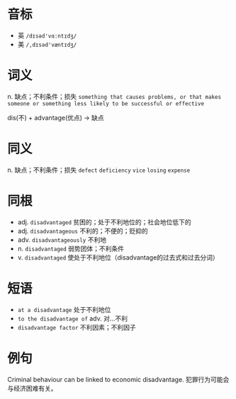 # 音标

- 英 `/dɪsəd'vɑːntɪdʒ/`
- 美 `/,dɪsəd'væntɪdʒ/`

# 词义

n. 缺点；不利条件；损失
`something that causes problems, or that makes someone or something less likely to be successful or effective`



dis(不) + advantage(优点) → 缺点

# 同义

n. 缺点；不利条件；损失
`defect` `deficiency` `vice` `losing` `expense`

# 同根

- adj. `disadvantaged` 贫困的；处于不利地位的；社会地位低下的
- adj. `disadvantageous` 不利的；不便的；贬抑的
- adv. `disadvantageously` 不利地
- n. `disadvantaged` 弱势团体；不利条件
- v. `disadvantaged` 使处于不利地位（disadvantage的过去式和过去分词）

# 短语

- `at a disadvantage` 处于不利地位
- `to the disadvantage of` adv. 对…不利
- `disadvantage factor` 不利因素；不利因子

# 例句

Criminal behaviour can be linked to economic disadvantage.
犯罪行为可能会与经济困难有关。


